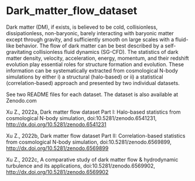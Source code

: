 # Dark_matter_flow_dataset
Dark matter (DM), if exists, is believed to be cold, collisionless, dissipationless, non-baryonic, barely interacting with baryonic matter except through gravity, and sufficiently smooth on large scales with a fluid-like behavior. The flow of dark matter can be best described by a self-gravitating collisionless fluid dynamics (SG-CFD). The statistics of dark matter density, velocity, acceleration, energy, momentum, and their redshift evolution play essential roles for structure formation and evolution. These information can be systematically extracted from cosmological N-body simulations by either i) a structural (halo-based) or ii) a statistical (correlation-based) approach and presented by two individual datasets. 

See two README files for each dataset. The dataset is also available at Zenodo.com

Xu Z., 2022a, Dark matter flow dataset Part I: Halo-based statistics from
cosmological N-body simulation, doi:10.5281/zenodo.6541231, 
http://dx.doi.org/10.5281/zenodo.6541231

Xu Z., 2022b, Dark matter flow dataset Part II: Correlation-based statistics
from cosmological N-body simulation, doi:10.5281/zenodo.6569899,
http://dx.doi.org/10.5281/zenodo.6569899

Xu Z., 2022c, A comparative study of dark matter flow & hydrodynamic
turbulence and its applications, doi:10.5281/zenodo.6569902, 
http://dx.doi.org/10.5281/zenodo.6569902
